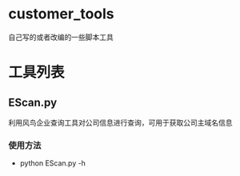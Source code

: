# customer_tools
自己写的或者改编的一些脚本工具

# 工具列表

## EScan.py
利用风鸟企业查询工具对公司信息进行查询，可用于获取公司主域名信息
### 使用方法
- python EScan.py -h
  
